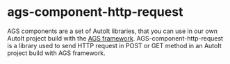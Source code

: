 # ags-component-http-request
AGS components are a set of AutoIt libraries, that you can use in our own AutoIt project build with the [AGS framework](https://v20100v.github.io/autoit-gui-skeleton/).  AGS-component-http-request is a library used to send HTTP request in POST or GET method in an AutoIt project build with AGS framework.
